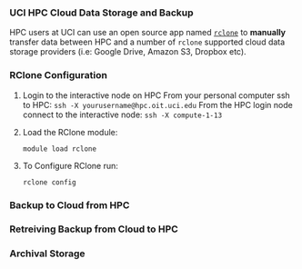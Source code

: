 ### UCI HPC Cloud Data Storage and Backup

HPC users at UCI can use an open source app named [`rclone`](https://rclone.org/) to **manually** transfer data between HPC and a number of `rclone` supported cloud data storage providers (i.e: Google Drive, Amazon S3, Dropbox etc).  

### RClone Configuration
1. Login to the interactive node on HPC
   From your personal computer ssh to HPC:
   `ssh -X yourusername@hpc.oit.uci.edu`
   From the HPC login node connect to the interactive node:
   `ssh -X compute-1-13`

2. Load the RClone module:

   `module load rclone`

3. To Configure RClone run:

   `rclone config`

### Backup to Cloud from HPC

### Retreiving Backup from Cloud to HPC

### Archival Storage
